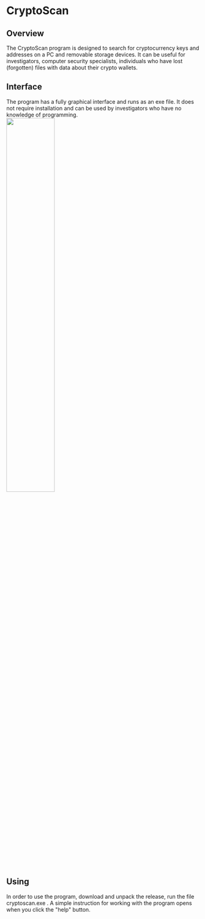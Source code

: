# CryptoScan 

## Overview
The CryptoScan program is designed to search for cryptocurrency keys and addresses on a PC and removable storage devices. 
It can be useful for investigators, computer security specialists, individuals who have lost (forgotten) files with data about their crypto wallets.

## Interface
The program has a fully graphical interface and runs as an exe file. It does not require installation and can be used by investigators who have no knowledge of programming.
<br><img src="https://user-images.githubusercontent.com/101092112/162491645-b347167b-4dc6-49b0-897a-ee57c1d6201e.png" width=50% height=50%>


## Using
In order to use the program, download and unpack the release, run the file cryptoscan.exe . A simple instruction for working with the program opens when you click the "help" button.
